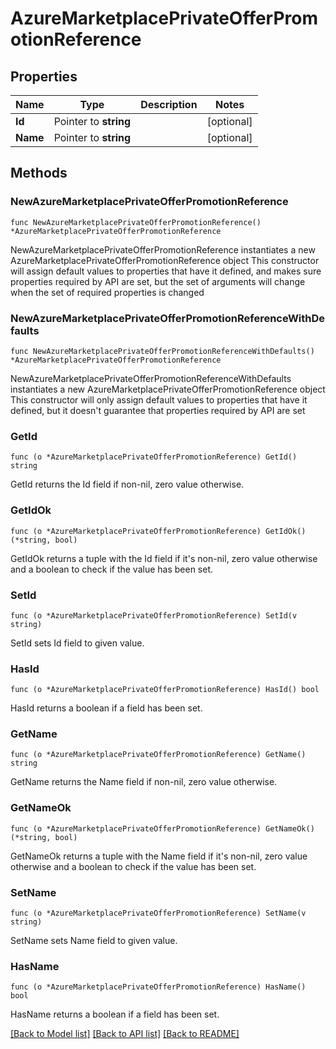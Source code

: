 # AzureMarketplacePrivateOfferPromotionReference

## Properties

Name | Type | Description | Notes
------------ | ------------- | ------------- | -------------
**Id** | Pointer to **string** |  | [optional] 
**Name** | Pointer to **string** |  | [optional] 

## Methods

### NewAzureMarketplacePrivateOfferPromotionReference

`func NewAzureMarketplacePrivateOfferPromotionReference() *AzureMarketplacePrivateOfferPromotionReference`

NewAzureMarketplacePrivateOfferPromotionReference instantiates a new AzureMarketplacePrivateOfferPromotionReference object
This constructor will assign default values to properties that have it defined,
and makes sure properties required by API are set, but the set of arguments
will change when the set of required properties is changed

### NewAzureMarketplacePrivateOfferPromotionReferenceWithDefaults

`func NewAzureMarketplacePrivateOfferPromotionReferenceWithDefaults() *AzureMarketplacePrivateOfferPromotionReference`

NewAzureMarketplacePrivateOfferPromotionReferenceWithDefaults instantiates a new AzureMarketplacePrivateOfferPromotionReference object
This constructor will only assign default values to properties that have it defined,
but it doesn't guarantee that properties required by API are set

### GetId

`func (o *AzureMarketplacePrivateOfferPromotionReference) GetId() string`

GetId returns the Id field if non-nil, zero value otherwise.

### GetIdOk

`func (o *AzureMarketplacePrivateOfferPromotionReference) GetIdOk() (*string, bool)`

GetIdOk returns a tuple with the Id field if it's non-nil, zero value otherwise
and a boolean to check if the value has been set.

### SetId

`func (o *AzureMarketplacePrivateOfferPromotionReference) SetId(v string)`

SetId sets Id field to given value.

### HasId

`func (o *AzureMarketplacePrivateOfferPromotionReference) HasId() bool`

HasId returns a boolean if a field has been set.

### GetName

`func (o *AzureMarketplacePrivateOfferPromotionReference) GetName() string`

GetName returns the Name field if non-nil, zero value otherwise.

### GetNameOk

`func (o *AzureMarketplacePrivateOfferPromotionReference) GetNameOk() (*string, bool)`

GetNameOk returns a tuple with the Name field if it's non-nil, zero value otherwise
and a boolean to check if the value has been set.

### SetName

`func (o *AzureMarketplacePrivateOfferPromotionReference) SetName(v string)`

SetName sets Name field to given value.

### HasName

`func (o *AzureMarketplacePrivateOfferPromotionReference) HasName() bool`

HasName returns a boolean if a field has been set.


[[Back to Model list]](../README.md#documentation-for-models) [[Back to API list]](../README.md#documentation-for-api-endpoints) [[Back to README]](../README.md)



